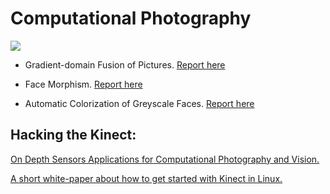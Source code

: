 Computational Photography
=========================


![](http://i.imgur.com/VuswUpV.png)

- Gradient-domain Fusion of Pictures.   [Report here](http://astro.sunysb.edu/steinkirch/reviews/comp_hw2.pdff)

- Face Morphism.  [Report here](http://astro.sunysb.edu/steinkirch/reviews/comp_hw3.pdf)

- Automatic Colorization of Greyscale Faces.  [Report here](https://github.com/mariwahl/Computational_Photography)


Hacking the Kinect:
-------------------

[On Depth Sensors Applications for Computational Photography and Vision.](http://astro.sunysb.edu/steinkirch/reviews/kin_pho.pdf)

[A short white-paper about how to get started with Kinect in Linux.](http://astro.sunysb.edu/steinkirch/reviews/review_kinect_marina.pdf)
